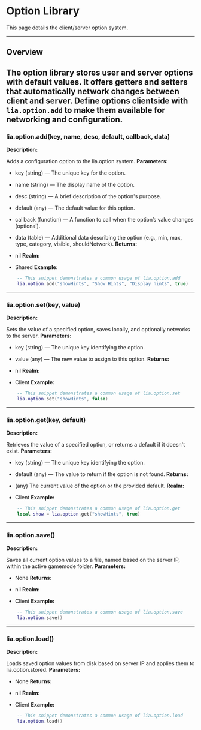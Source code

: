 # Option Library

This page details the client/server option system.

---

## Overview

The option library stores user and server options with default values. It offers getters and setters that automatically network changes between client and server. Define options clientside with `lia.option.add` to make them available for networking and configuration.
---

### lia.option.add(key, name, desc, default, callback, data)

    
**Description:**

Adds a configuration option to the lia.option system.
**Parameters:**

* key (string) — The unique key for the option.
* name (string) — The display name of the option.
* desc (string) — A brief description of the option's purpose.
* default (any) — The default value for this option.
* callback (function) — A function to call when the option’s value changes (optional).
* data (table) — Additional data describing the option (e.g., min, max, type, category, visible, shouldNetwork).
**Returns:**

* nil
**Realm:**

* Shared
**Example:**

```lua
    -- This snippet demonstrates a common usage of lia.option.add
    lia.option.add("showHints", "Show Hints", "Display hints", true)
```

---


### lia.option.set(key, value)

    
**Description:**

Sets the value of a specified option, saves locally, and optionally networks to the server.
**Parameters:**

* key (string) — The unique key identifying the option.
* value (any) — The new value to assign to this option.
**Returns:**

* nil
**Realm:**

* Client
**Example:**

```lua
    -- This snippet demonstrates a common usage of lia.option.set
    lia.option.set("showHints", false)
```

---


### lia.option.get(key, default)

    
**Description:**

Retrieves the value of a specified option, or returns a default if it doesn't exist.
**Parameters:**

* key (string) — The unique key identifying the option.
* default (any) — The value to return if the option is not found.
**Returns:**

* (any) The current value of the option or the provided default.
**Realm:**

* Client
**Example:**

```lua
    -- This snippet demonstrates a common usage of lia.option.get
    local show = lia.option.get("showHints", true)
```

---


### lia.option.save()

    
**Description:**

Saves all current option values to a file, named based on the server IP, within the active gamemode folder.
**Parameters:**

* None
**Returns:**

* nil
**Realm:**

* Client
**Example:**

```lua
    -- This snippet demonstrates a common usage of lia.option.save
    lia.option.save()
```

---


### lia.option.load()

    
**Description:**

Loads saved option values from disk based on server IP and applies them to lia.option.stored.
**Parameters:**

* None
**Returns:**

* nil
**Realm:**

* Client
**Example:**

```lua
    -- This snippet demonstrates a common usage of lia.option.load
    lia.option.load()
```
